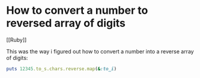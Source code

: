 # How to convert a number to reversed array of digits

[[Ruby]]

This was the way i figured out how to convert a number into a reverse array of digits:

```ruby
puts 12345.to_s.chars.reverse.map(&:to_i) 
```
